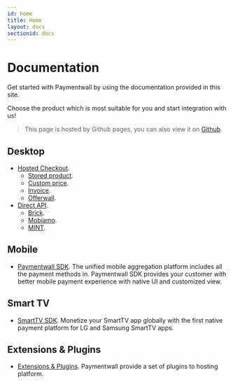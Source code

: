 ```yaml
---
id: home
title: Home
layout: docs
sectionid: docs
---
```


# Documentation

Get started with Paymentwall by using the documentation provided in this site.  

Choose the product which is most suitable for you and start integration with us!

> This page is hosted by Github pages, you can also view it on [Github](https://github.com/paymentwall/paymentwall.github.io).

## Desktop

+ [Hosted Checkout](/hosted-home).
    - [Stored product](/hosted/stored-products). 
    - [Custom price](/hosted/custom-price).
    - [Invoice](/hosted/invoice). 
    - [Offerwall](/hosted/offerwall-home).
+ [Direct API](/direct-home). 
    - [Brick](/direct/brick-home).
    - [Mobiamo](/direct/mobiamo-home).
    - [MINT](/direct/mint-home). 

## Mobile

- [Paymentwall SDK](/mobile-sdk). The unified mobile aggregation platform includes all the payment methods in. Paymentwall SDK provides your customer with better mobile payment experience with native UI and customized view.

## Smart TV

- [SmartTV SDK](/smarttv-sdk). Monetize your SmartTV app globally with the first native payment platform for LG and Samsung SmartTV apps.

## Extensions & Plugins

* [Extensions & Plugins](/modules/aMember). Paymentwall provide a set of plugins to hosting platform.